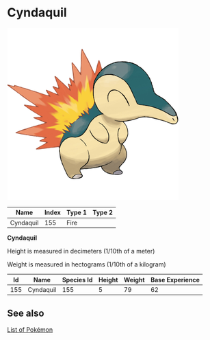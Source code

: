 # Cyndaquil


![Cyndaquil](images/155.png)

| **Name** | **Index** | **Type 1** | **Type 2** |
|----|----|----|----|
| Cyndaquil | 155 | Fire  |  |

**Cyndaquil** 


Height is measured in decimeters (1/10th of a meter)

Weight is measured in hectograms (1/10th of a kilogram)

| **Id** | **Name** | **Species Id** | **Height** | **Weight** | **Base Experience** |
|--------|----------|----------------|------------|------------|---------------------|
| 155 | Cyndaquil | 155 | 5 | 79 | 62 |


## See also

[List of Pokémon](../pokemon.md)
